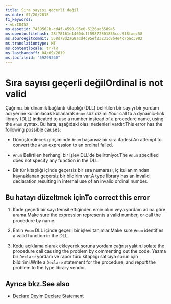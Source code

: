 ```yaml
---
title: Sıra sayısı geçerli değil
ms.date: 07/20/2015
f1_keywords:
- vbrID452
ms.assetid: 7459562b-cd4f-4590-95e0-6126ae3589a5
ms.openlocfilehash: 28f78161e14604c1f59872801855ccc918faec58
ms.sourcegitcommit: 558d78d2a68acd4c95ef23231c8b4e4c7bac3902
ms.translationtype: MT
ms.contentlocale: tr-TR
ms.lasthandoff: 04/09/2019
ms.locfileid: "59299260"
---
```

# <a name="ordinal-is-not-valid"></a><span data-ttu-id="ba3d3-102">Sıra sayısı geçerli değil</span><span class="sxs-lookup"><span data-stu-id="ba3d3-102">Ordinal is not valid</span></span>
<span data-ttu-id="ba3d3-103">Çağrınız bir dinamik bağlantı kitaplığı (DLL) belirtilen bir sayıyı bir yordam adı yerine kullanılacak kullanarak `#num` söz dizimi.</span><span class="sxs-lookup"><span data-stu-id="ba3d3-103">Your call to a dynamic-link library (DLL) indicated to use a number instead of a procedure name, using the `#num` syntax.</span></span> <span data-ttu-id="ba3d3-104">Bu hata, aşağıdaki olası nedenleri vardır:</span><span class="sxs-lookup"><span data-stu-id="ba3d3-104">This error has the following possible causes:</span></span>  
  
-   <span data-ttu-id="ba3d3-105">Dönüştürülecek girişiminde `#num` başarısız bir sıra ifadesi.</span><span class="sxs-lookup"><span data-stu-id="ba3d3-105">An attempt to convert the `#num` expression to an ordinal failed.</span></span>  
  
-   <span data-ttu-id="ba3d3-106">`#num` Belirtilen herhangi bir işlev DLL'de belirtmiyor.</span><span class="sxs-lookup"><span data-stu-id="ba3d3-106">The `#num` specified does not specify any function in the DLL.</span></span>  
  
-   <span data-ttu-id="ba3d3-107">Bir tür kitaplığı içinde geçersiz bir sıra numarası, iç kullanımından kaynaklanan geçersiz bir bildirim var.</span><span class="sxs-lookup"><span data-stu-id="ba3d3-107">A type library has an invalid declaration resulting in internal use of an invalid ordinal number.</span></span>  
  
## <a name="to-correct-this-error"></a><span data-ttu-id="ba3d3-108">Bu hatayı düzeltmek için</span><span class="sxs-lookup"><span data-stu-id="ba3d3-108">To correct this error</span></span>  
  
1. <span data-ttu-id="ba3d3-109">İfade geçerli bir sayı temsil ettiğinden emin olun veya yordam adına göre arama.</span><span class="sxs-lookup"><span data-stu-id="ba3d3-109">Make sure the expression represents a valid number, or call the procedure by name.</span></span>  
  
2. <span data-ttu-id="ba3d3-110">Emin `#num` DLL içinde geçerli bir işlevi tanımlar.</span><span class="sxs-lookup"><span data-stu-id="ba3d3-110">Make sure `#num` identifies a valid function in the DLL.</span></span>  
  
3. <span data-ttu-id="ba3d3-111">Kodu açıklama olarak ekleyerek soruna yordam çağrısı yalıtın.</span><span class="sxs-lookup"><span data-stu-id="ba3d3-111">Isolate the procedure call causing the problem by commenting out the code.</span></span> <span data-ttu-id="ba3d3-112">Yazma bir `Declare` yordam ve rapor türü kitaplığı satıcıya sorun için bildirimi.</span><span class="sxs-lookup"><span data-stu-id="ba3d3-112">Write a `Declare` statement for the procedure, and report the problem to the type library vendor.</span></span>  
  
## <a name="see-also"></a><span data-ttu-id="ba3d3-113">Ayrıca bkz.</span><span class="sxs-lookup"><span data-stu-id="ba3d3-113">See also</span></span>

- [<span data-ttu-id="ba3d3-114">Declare Deyimi</span><span class="sxs-lookup"><span data-stu-id="ba3d3-114">Declare Statement</span></span>](../../../visual-basic/language-reference/statements/declare-statement.md)
